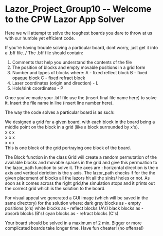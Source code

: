 # Lazor_Project_Group10 -- Welcome to the CPW Lazor App Solver

Here we will attempt to solve the toughest boards you dare to throw at us with our humble yet efficient code.

If you're having trouble solving a particular board, dont worry, just get it into a .bff file. /
The .bff file should contain:
1. Comments that help you understand the contents of the file 
2. The position of blocks and empty movable positions in a grid form
3. Number and types of blocks where:
    A - fixed reflect block
    B - fixed opaque block
    C - fixed refract block
4. Laser coordinates (origin and direction) - L
5. Hole/sink coordinates - P

Once you've made your .bff file use the (insert final file name here) to solve it.
Insert the file name in line (insert line number here).

The way the code solves a particular board is as such:

We designed a grid for a given board, with each block in the
board being a middle point on the block in a grid (like a block surrounded by x's). \
x x x \
x o x \
x x x \
This is one block of the grid portraying one block of the board.

The Block function in the class Grid will create a random permutation of the available blocks and movable spaces in the grid and give this permuation to the lazor_path function to solve it. The axes are : horizontal direction is the x axis and vertical deriction is the y axis. The lazor_path checks if for the the given placement of blocks all the lazors hit all the sinks/ holes or not. As soon as it comes across the right grid,the simulation stops and it prints out the correct grid which is the solution to the board.

For visual appeal we generated a GUI image (which will be saved in the same directory) for the solution where:
 dark grey blocks as - empty positions (o's)
 white blocks as - reflect blocks (A's)
 black blocks as - absorb blocks (B's)
 cyan blocks as - refract blocks (C's)

Your board should be solved in a maximum of 2 min. Bigger or more complicated boards take longer time.
Have fun cheater! (no offense!)
